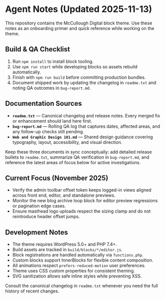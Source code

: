 # Agent Notes (Updated 2025-11-13)

This repository contains the McCullough Digital block theme. Use these notes as an onboarding primer and quick reference while working on the theme.

## Build & QA Checklist
1. Run `npm install` to install block tooling.
2. Use `npm run start` while developing blocks so assets rebuild automatically.
3. Finish with `npm run build` before committing production bundles.
4. Document shipped work by updating the changelog in `readme.txt` and noting QA outcomes in `bug-report.md`.

## Documentation Sources
- **`readme.txt`** — Canonical changelog and release notes. Every merged fix or enhancement should land here first.
- **`bug-report.md`** — Rolling QA log that captures dates, affected areas, and any follow-up checks still pending.
- **`Web and Graphic Design 101.md`** — Shared design guidance covering typography, layout, accessibility, and visual direction.

Keep these three documents in sync conceptually: add detailed release bullets to `readme.txt`, summarize QA verification in `bug-report.md`, and reference the latest areas of focus below for active investigations.

## Current Focus (November 2025)
- Verify the admin toolbar offset token keeps logged-in views aligned across front end, editor, and standalone previews.
- Monitor the new blog archive loop block for editor preview regressions or pagination edge cases.
- Ensure masthead logo uploads respect the sizing clamp and do not reintroduce header offset jumps.

## Development Notes
- The theme requires WordPress 5.0+ and PHP 7.4+.
- Build assets are tracked in `build/blocks/*/editor.js`.
- Block registrations are handled automatically via `functions.php`.
- Custom blocks support InnerBlocks for flexible content composition.
- All animations respect `prefers-reduced-motion` user preferences.
- Theme uses CSS custom properties for consistent theming.
- SVG sanitization allows safe inline styles while preventing XSS.

Consult the canonical changelog in `readme.txt` whenever you need the full history of recent changes.
